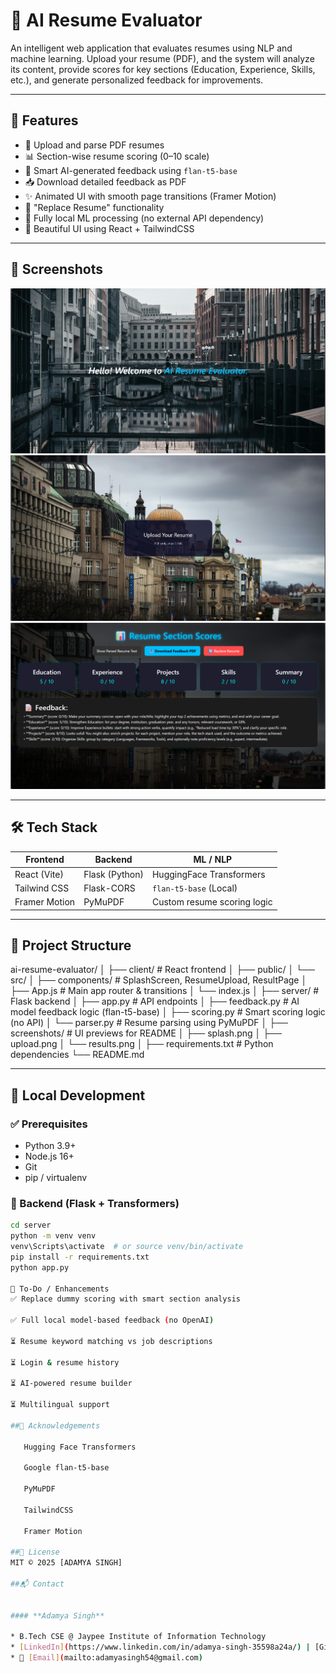 # 🧠 AI Resume Evaluator

An intelligent web application that evaluates resumes using NLP and machine learning. Upload your resume (PDF), and the system will analyze its content, provide scores for key sections (Education, Experience, Skills, etc.), and generate personalized feedback for improvements.

---

## 🚀 Features

- 📄 Upload and parse PDF resumes
- 📊 Section-wise resume scoring (0–10 scale)
- 💬 Smart AI-generated feedback using `flan-t5-base`
- 📥 Download detailed feedback as PDF
- ✨ Animated UI with smooth page transitions (Framer Motion)
- 🔁 "Replace Resume" functionality
- 🔐 Fully local ML processing (no external API dependency)
- 🎨 Beautiful UI using React + TailwindCSS

---

## 📸 Screenshots

![Splash Screen](screenshots/splash.png)
![Upload Page](screenshots/upload.png)
![Result Page](screenshots/results.png)

---

## 🛠️ Tech Stack

| Frontend         |     Backend      |          ML / NLP           |
|------------------|------------------|-----------------------------|
| React (Vite)     | Flask (Python)   | HuggingFace Transformers    |
| Tailwind CSS     | Flask-CORS       | `flan-t5-base` (Local)      |
| Framer Motion    | PyMuPDF          | Custom resume scoring logic |

---

## 📂 Project Structure

ai-resume-evaluator/
│
├── client/ # React frontend
│ ├── public/
│ └── src/
│ ├── components/ # SplashScreen, ResumeUpload, ResultPage
│ ├── App.js # Main app router & transitions
│ └── index.js
│
├── server/ # Flask backend
│ ├── app.py # API endpoints
│ ├── feedback.py # AI model feedback logic (flan-t5-base)
│ ├── scoring.py # Smart scoring logic (no API)
│ └── parser.py # Resume parsing using PyMuPDF
│
├── screenshots/ # UI previews for README
│ ├── splash.png
│ ├── upload.png
│ └── results.png
│
├── requirements.txt # Python dependencies
└── README.md


---

## 🧪 Local Development

### ✅ Prerequisites

- Python 3.9+  
- Node.js 16+  
- Git  
- pip / virtualenv

### 🔧 Backend (Flask + Transformers)

```bash
cd server
python -m venv venv
venv\Scripts\activate  # or source venv/bin/activate
pip install -r requirements.txt
python app.py

🎯 To-Do / Enhancements
✅ Replace dummy scoring with smart section analysis

✅ Full local model-based feedback (no OpenAI)

⏳ Resume keyword matching vs job descriptions

⏳ Login & resume history

⏳ AI-powered resume builder

⏳ Multilingual support

##🤝 Acknowledgements

   Hugging Face Transformers

   Google flan-t5-base

   PyMuPDF

   TailwindCSS

   Framer Motion

##📄 License
MIT © 2025 [ADAMYA SINGH]

##📬 Contact


#### **Adamya Singh**

* B.Tech CSE @ Jaypee Institute of Information Technology  
* [LinkedIn](https://www.linkedin.com/in/adamya-singh-35598a24a/) | [GitHub](https://github.com/AdamyaSingh7)  
* 📧 [Email](mailto:adamyasingh54@gmail.com)


